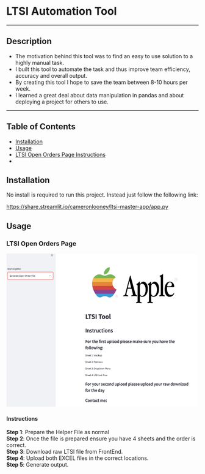 # LTSI Automation Tool

---
## Description
- The motivation behind this tool was to find an easy to use solution to a highly manual task. 
- I built this tool to automate the task and thus improve team efficiency, accuracy and overall output. 
- By creating this tool I hope to save the team between 8-10 hours per week. 
- I learned a great deal about data manipulation in pandas and about deploying a project for others to use. 

---

## Table of Contents
- [Installation](#Installation)
- [Usage](#Usage)
- [LTSI Open Orders Page Instructions](#instructions)
- 
## Installation
No install is required to run this project. Instead just follow the following link:

https://share.streamlit.io/cameronlooney/ltsi-master-app/app.py

## Usage 
### LTSI Open Orders Page
<img src="assets/images/Page1.png" width="500" height="400">

#### **Instructions** 
**Step 1**: Prepare the Helper File as normal <br>
**Step 2**: Once the file is prepared ensure you have 4 sheets and the order is correct. <br>
**Step 3**: Download raw LTSI file from FrontEnd. <br>
**Step 4**: Upload both EXCEL files in the correct locations. <br>
**Step 5**: Generate output.

